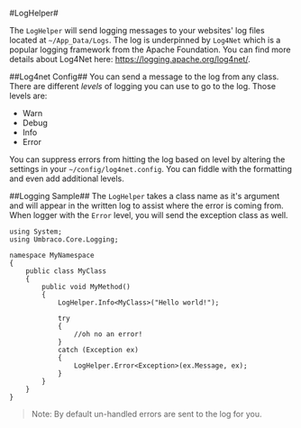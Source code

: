 #LogHelper#

The `LogHelper` will send logging messages to your websites' log files located at `~/App_Data/Logs`.  The log is underpinned by `Log4Net` which is a popular logging framework from the Apache Foundation.  You can find more details about Log4Net here: https://logging.apache.org/log4net/.

##Log4net Config##
You can send a message to the log from any class.  There are different *levels* of logging you can use to go to the log.  Those levels are:

* Warn
* Debug
* Info
* Error

You can suppress errors from hitting the log based on level by altering the settings in your `~/config/log4net.config`.  You can fiddle with the formatting and even add additional levels.

##Logging Sample##
The `LogHelper` takes a class name as it's argument and will appear in the written log to assist where the error is coming from.  When logger with the `Error` level, you will send the exception class as well.

```
using System;
using Umbraco.Core.Logging;

namespace MyNamespace
{
    public class MyClass
    {
        public void MyMethod()
        {
            LogHelper.Info<MyClass>("Hello world!");

            try
            {
                //oh no an error!
            }
            catch (Exception ex)
            {
                LogHelper.Error<Exception>(ex.Message, ex);
            }
        }
    }
}
```

>Note: By default un-handled errors are sent to the log for you.